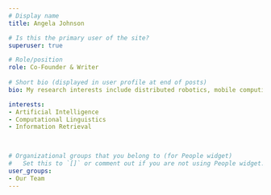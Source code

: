 ```yaml
---
# Display name
title: Angela Johnson

# Is this the primary user of the site?
superuser: true

# Role/position
role: Co-Founder & Writer
 
# Short bio (displayed in user profile at end of posts)
bio: My research interests include distributed robotics, mobile computing and programmable matter.

interests:
- Artificial Intelligence
- Computational Linguistics
- Information Retrieval

 

# Organizational groups that you belong to (for People widget)
#   Set this to `[]` or comment out if you are not using People widget.
user_groups:
- Our Team
---
```





